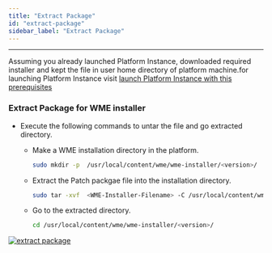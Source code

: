 ```yaml
---
title: "Extract Package"
id: "extract-package"
sidebar_label: "Extract Package"
---
```

---
 Assuming you already launched Platform Instance, downloaded required installer and kept the file in user home directory of platform machine.for launching Platform Instance visit [launch Platform Instance with this prerequisites](/learn/on-premise/prerequisites)

### Extract Package for WME installer

  - Execute the following commands to untar the file and go extracted directory.

    - Make a WME installation directory in the platform. 
      ```bash
      sudo mkdir -p  /usr/local/content/wme/wme-installer/<version>/
      ``` 

    - Extract the Patch packgae file into the installation directory.
      ```bash
      sudo tar -xvf  <WME-Installer-Filename> -C /usr/local/content/wme/wme-installer/<version>/
      ```

    - Go to the extracted directory.
      ```bash
      cd /usr/local/content/wme/wme-installer/<version>/
      ```
  
[![extract package](/learn/assets/wme-setup/download-and-extract-package.png)](/learn/assets/wme-setup/download-and-extract-package.png)





